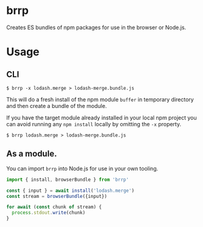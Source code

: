 # brrp

Creates ES bundles of npm packages for use in the browser or Node.js.

# Usage

## CLI

```
$ brrp -x lodash.merge > lodash-merge.bundle.js
```

This will do a fresh install of the npm module `buffer` in temporary
directory and then create a bundle of the module.

If you have the target module already installed in your local npm project
you can avoid running any `npm install` locally by omitting the `-x` property.

```
$ brrp lodash.merge > lodash-merge.bundle.js
```

## As a module.

You can import `brrp` into Node.js for use in your own tooling.

```js
import { install, browserBundle } from 'brrp'

const { input } = await install('lodash.merge')
const stream = browserBundle({input})

for await (const chunk of stream) {
  process.stdout.write(chunk)
}
```
